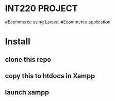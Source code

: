 # INT220 PROJECT
#Ecommerce using Laravel
#Ecommerce application
# Install
  ## clone this repo
  ## copy this to htdocs in Xampp
  ## launch xampp
